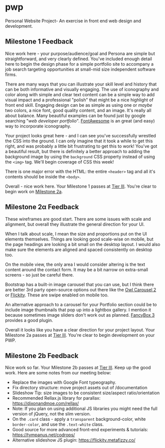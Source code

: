 # pwp
Personal Website Project- An exercise in front end web design and development.

## Milestone 1 Feedback
Nice work here - your purpose/audience/goal and Persona are simple but straightforward, and very clearly defined. You've included enough detail here to begin the design phase for a simple portfolio site to accompany a job search targeting opportunities at small-mid size independent software firms. 

There are many ways that you can illustrate your skill level and history that can be both informative and visually engaging. The use of iconography and color along with simple and clear text content can be a simple way to add visual impact and a professional "polish" that might be a nice highlight of front end skill. Engaging design can be as simple as using one or _maybe_ two colors, a nice font, good quality content, and an image. It's really all about balance. Many beautiful examples can be found just by google searching "_web developer portfolio_". [FontAwesome](http://fontawesome.io/) is an great (and easy) way to incorporate iconography.

Your project looks great here - and I can see you've successfully wrestled the CSS into the ground. I can only imagine that it took a while to get this right, and was probably a little bit frustrating to get this to work! You've got a beautiful result, but there is definitely a better approach to adding the background image by using the `background` CSS property instead of using the `<img>` tag. We'll begin coverage of CSS this week!

There is one major error with the HTML: the entire `<header>` tag and all it's contents should be inside the `<body>`.

Overall - nice work here. Your Milestone 1 passes at [Tier III](https://bootcamp-coders.cnm.edu/projects/personal/rubric/). You're clear to begin work on [Milestone 2a](https://bootcamp-coders.cnm.edu/projects/personal/milestone-two/).

## Milestone 2&alpha; Feedback
These wireframes are good start. There are some issues with scale and alignment, but overall they illustrate the general direction for your UI. 

When I talk about scale, I mean the size and proportions put on the UI elements themselves. Things are looking good scale-wise on mobile, but the page headings are looking a bit small on the desktop layout. I would also make sure the elements are aligned and spaced consistently on desktop too.

On the mobile view, the only area I would consider altering is the text content around the contact form. It may be a bit narrow on extra-small screens - so just be careful there.

Bootstrap has a built-in image carousel that you can use, but I think there are better 3rd party open-source options out there like the [Owl Carousel 2](https://owlcarousel2.github.io/OwlCarousel2/) or [Flickity](https://flickity.metafizzy.co/). These are swipe enabled on mobile too. 

An alternative approach to a carousel for your Portfolio section could be to include image thumbnails that pop up into a lightbox gallery. I mention it because sometimes image sliders don't work out as planned. [FancyBox 3](http://fancyapps.com/fancybox/3/) provides a good plugin.

Overall it looks like you have a clear direction for your project layout. Your Milestone 2a passes at [Tier III](https://bootcamp-coders.cnm.edu/projects/personal/rubric/). You're clear to begin development on your PWP.

## Milestone 2b Feedback
Nice work so far. Your Milestone 2b passes at [Tier III](https://bootcamp-coders.cnm.edu/projects/personal/rubric/). Keep up the good work. Here are some notes from our meeting below:

- Replace the images with Google Font typeography.
- Fix directory structure: move project assets out of /documentation
- Slideshow Tip: size images to be consistent size/aspect ratio/orientation
- Recommended Rellax.js library for parallax: https://dixonandmoe.com/rellax/
- Note: If you plan on using additional JS libraries you might need the full version of jQuery, not the slim version.
- On the `.card` class - apply a `transparent` background-color, white `border-color`, and use the `.text-white` class.
- Good source for more advanced front-end experiments & tutorials: https://tympanus.net/codrops/ 
- Alternative slideshow JS plugin: https://flickity.metafizzy.co/
